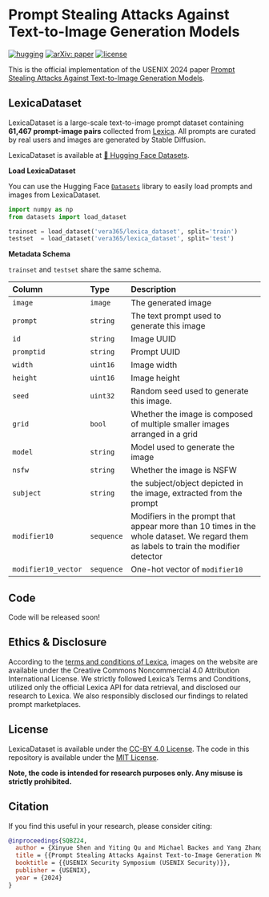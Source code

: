 # Prompt Stealing Attacks Against Text-to-Image Generation Models

[![hugging](https://img.shields.io/badge/🤗%20Hugging%20Face-Datasets-yellow)](https://huggingface.co/datasets/vera365/lexica_dataset)
[![arXiv: paper](https://img.shields.io/badge/arXiv-paper-red.svg)](https://arxiv.org/abs/2302.09923)
[![license](https://img.shields.io/badge/License-CC_BY_4.0/MIT-blue)](#license)

This is the official implementation of the USENIX 2024 paper [Prompt Stealing Attacks Against Text-to-Image Generation Models](https://arxiv.org/abs/2302.09923).

## LexicaDataset

LexicaDataset is a large-scale text-to-image prompt dataset containing **61,467 prompt-image pairs** collected from [Lexica](https://lexica.art/). All prompts are curated by real users and images are generated by Stable Diffusion.

LexicaDataset is available at [🤗 Hugging Face Datasets](https://huggingface.co/datasets/vera365/lexica_dataset).

**Load LexicaDataset**

You can use the Hugging Face [`Datasets`](https://huggingface.co/docs/datasets/quickstart) library to easily load prompts and images from LexicaDataset.

```python
import numpy as np
from datasets import load_dataset

trainset = load_dataset('vera365/lexica_dataset', split='train')
testset  = load_dataset('vera365/lexica_dataset', split='test')
```

**Metadata Schema**

`trainset` and `testset` share the same schema.

| Column              | Type       | Description                                                  |
| :------------------ | :--------- | :----------------------------------------------------------- |
| `image`             | `image`    | The generated image                                          |
| `prompt`            | `string`   | The text prompt used to generate this image                  |
| `id`                | `string`   | Image UUID                                                   |
| `promptid`          | `string`   | Prompt UUID                                                  |
| `width`             | `uint16`   | Image width                                                  |
| `height`            | `uint16`   | Image height                                                 |
| `seed`              | `uint32`   | Random seed used to generate this image.                     |
| `grid`              | `bool`     | Whether the image is composed of multiple smaller images arranged in a grid |
| `model`             | `string`   | Model used to generate the image                             |
| `nsfw`              | `string`   | Whether the image is NSFW                                    |
| `subject`           | `string`   | the subject/object depicted in the image, extracted from the prompt |
| `modifier10`        | `sequence` | Modifiers in the prompt that appear more than 10 times in the whole dataset. We regard them as labels to train the modifier detector |
| `modifier10_vector` | `sequence` | One-hot vector of `modifier10`                               |


## Code

Code will be released soon!

## Ethics & Disclosure

According to the [terms and conditions of Lexica](https://lexica.art/terms), images on the website are available under the Creative Commons Noncommercial 4.0 Attribution International License. We strictly followed Lexica’s Terms and Conditions, utilized only the official Lexica API for data retrieval, and disclosed our research to Lexica. We also responsibly disclosed our findings to related prompt marketplaces.

## License

LexicaDataset is available under the [CC-BY 4.0 License](https://creativecommons.org/licenses/by/4.0/). The code in this repository is available under the [MIT License](./LICENSE).

**Note, the code is intended for research purposes only. Any misuse is strictly prohibited.**

## Citation

If you find this useful in your research, please consider citing:

```bibtex
@inproceedings{SQBZ24,
  author = {Xinyue Shen and Yiting Qu and Michael Backes and Yang Zhang},
  title = {{Prompt Stealing Attacks Against Text-to-Image Generation Models}},
  booktitle = {{USENIX Security Symposium (USENIX Security)}},
  publisher = {USENIX},
  year = {2024}
}
```

